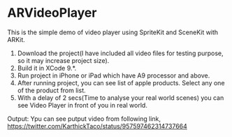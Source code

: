 # ARVideoPlayer
This is the simple demo of video player using SpriteKit and SceneKit with ARKit.

1. Download the project(I have included all video files for testing purpose, so it may increase project size).
2. Build it in XCode 9.*.
3. Run project in iPhone or iPad which have A9 processor and above.
4. After running project, you can see list of apple products. Select any one of the product from list.
5. With a delay of 2 secs(Time to analyse your real world scenes) you can see Video Player in front of you in real world.

Output: Ypu can see putput video from following link, https://twitter.com/KarthickTaco/status/957597462314737664
